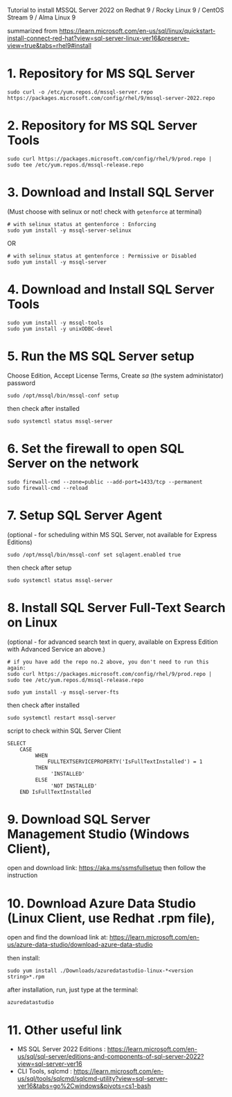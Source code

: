 Tutorial to install  MSSQL Server 2022   on   Redhat 9 / Rocky Linux 9 / CentOS Stream 9 / Alma Linux 9

summarized from https://learn.microsoft.com/en-us/sql/linux/quickstart-install-connect-red-hat?view=sql-server-linux-ver16&preserve-view=true&tabs=rhel9#install

# 1. Repository for MS SQL Server

```
sudo curl -o /etc/yum.repos.d/mssql-server.repo https://packages.microsoft.com/config/rhel/9/mssql-server-2022.repo
```

# 2. Repository for MS SQL Server Tools

```
sudo curl https://packages.microsoft.com/config/rhel/9/prod.repo | sudo tee /etc/yum.repos.d/mssql-release.repo
```
# 3. Download and Install SQL Server 
(Must choose with selinux or not! check with `getenforce` at terminal)

```
# with selinux status at gentenforce : Enforcing
sudo yum install -y mssql-server-selinux
```
OR 
```
# with selinux status at gentenforce : Permissive or Disabled 
sudo yum install -y mssql-server
```

# 4. Download and Install SQL Server Tools
```
sudo yum install -y mssql-tools
sudo yum install -y unixODBC-devel
```

# 5. Run the MS SQL Server setup
Choose Edition, Accept License Terms, Create *sa* (the system administator) password
```
sudo /opt/mssql/bin/mssql-conf setup
```
then check after installed
```
sudo systemctl status mssql-server
```

# 6. Set the firewall to open SQL Server on the network
```
sudo firewall-cmd --zone=public --add-port=1433/tcp --permanent
sudo firewall-cmd --reload
```

# 7. Setup SQL Server Agent 
(optional - for scheduling within MS SQL Server, not available for Express Editions)
```
sudo /opt/mssql/bin/mssql-conf set sqlagent.enabled true
```
then check after setup
```
sudo systemctl status mssql-server
```

# 8. Install SQL Server Full-Text Search on Linux 
(optional - for advanced search text in query, available on Express Edition with Advanced Service an above.)

```
# if you have add the repo no.2 above, you don't need to run this again:
sudo curl https://packages.microsoft.com/config/rhel/9/prod.repo | sudo tee /etc/yum.repos.d/mssql-release.repo
```
```
sudo yum install -y mssql-server-fts
```

then check after installed
```
sudo systemctl restart mssql-server
```

script to check within SQL Server Client
```
SELECT 
    CASE 
         WHEN 
             FULLTEXTSERVICEPROPERTY('IsFullTextInstalled') = 1 
         THEN 
              'INSTALLED' 
         ELSE 
              'NOT INSTALLED' 
    END IsFullTextInstalled
```




# 9. Download SQL Server Management Studio (Windows Client), 
open and download link: https://aka.ms/ssmsfullsetup then follow the instruction




# 10. Download Azure Data Studio (Linux Client, use Redhat .rpm file), 
open and find the download link at:
https://learn.microsoft.com/en-us/azure-data-studio/download-azure-data-studio


then install:
```
sudo yum install ./Downloads/azuredatastudio-linux-*<version string>*.rpm
```

after installation, run, just type at the terminal:
```
azuredatastudio
```

 # 11. Other useful link

 - MS SQL Server 2022 Editions : https://learn.microsoft.com/en-us/sql/sql-server/editions-and-components-of-sql-server-2022?view=sql-server-ver16
 - CLI Tools, sqlcmd : https://learn.microsoft.com/en-us/sql/tools/sqlcmd/sqlcmd-utility?view=sql-server-ver16&tabs=go%2Cwindows&pivots=cs1-bash
